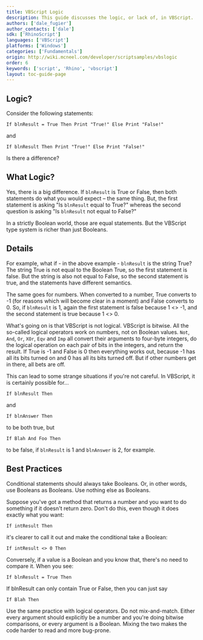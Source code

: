 ```yaml
---
title: VBScript Logic
description: This guide discusses the logic, or lack of, in VBScript.
authors: ['dale_fugier']
author_contacts: ['dale']
sdk: ['RhinoScript']
languages: ['VBScript']
platforms: ['Windows']
categories: ['Fundamentals']
origin: http://wiki.mcneel.com/developer/scriptsamples/vbslogic
order: 6
keywords: ['script', 'Rhino', 'vbscript']
layout: toc-guide-page
---
```


 
## Logic?

Consider the following statements:

```vbnet
If blnResult = True Then Print "True!" Else Print "False!"
```

and

```vbnet
If blnResult Then Print "True!" Else Print "False!"
```

Is there a difference?

## What Logic?

Yes, there is a big difference.  If `blnResult` is True or False, then both statements do what you would expect – the same thing.  But, the first statement is asking "Is `blnResult` equal to True?" whereas the second question is asking "Is `blnResult` not equal to False?"

In a strictly Boolean world, those are equal statements.  But the VBScript type system is richer than just Booleans.

## Details

For example, what if - in the above example - `blnResult` is the string True?  The string True is not equal to the Boolean True, so the first statement is false.  But the string is also not equal to False, so the second statement is true, and the statements have different semantics.

The same goes for numbers. When converted to a number, True converts to -1 (for reasons which will become clear in a moment) and False converts to 0. So, if `blnResult` is 1, again the first statement is false because 1 <> -1, and the second statement is true because 1 <> 0.

What's going on is that VBScript is not logical.  VBScript is bitwise.  All the so-called logical operators work on numbers, not on Boolean values.  `Not`, `And`, `Or`, `XOr`, `Eqv` and `Imp` all convert their arguments to four-byte integers, do the logical operation on each pair of bits in the integers, and return the result.  If True is -1 and False is 0 then everything works out, because -1 has all its bits turned on and 0 has all its bits turned off.  But if other numbers get in there, all bets are off.

This can lead to some strange situations if you're not careful.  In VBScript, it is certainly possible for...

```vbnet
If blnResult Then
```

and

```vbnet
If blnAnswer Then
```

to be both true, but

```vbnet
If Blah And Foo Then
```

to be false, if `blnResult` is 1 and `blnAnswer` is 2, for example.

## Best Practices

Conditional statements should always take Booleans.  Or, in other words, use Booleans as Booleans.  Use nothing else as Booleans.

Suppose you've got a method that returns a number and you want to do something if it doesn't return zero.  Don't do this, even though it does exactly what you want:

```vbnet
If intResult Then
```

it's clearer to call it out and make the conditional take a Boolean:

```vbnet
If intResult <> 0 Then
```

Conversely, if a value is a Boolean and you know that, there's no need to compare it.  When you see:

```vbnet
If blnResult = True Then
```

If blnResult can only contain True or False, then you can just say

```vbnet
If Blah Then
```

Use the same practice with logical operators.  Do not mix-and-match.  Either every argument should explicitly be a number and you're doing bitwise comparisons, or every argument is a Boolean.  Mixing the two makes the code harder to read and more bug-prone.
